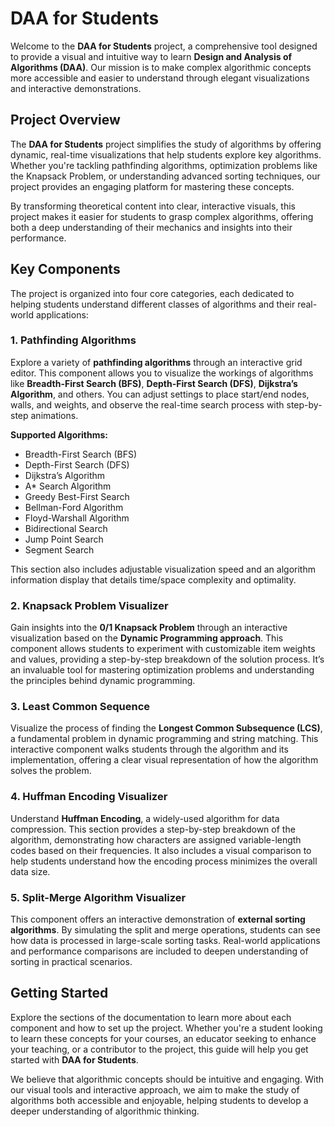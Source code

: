 # DAA for Students

Welcome to the **DAA for Students** project, a comprehensive tool designed to provide a visual and intuitive way to learn **Design and Analysis of Algorithms (DAA)**. Our mission is to make complex algorithmic concepts more accessible and easier to understand through elegant visualizations and interactive demonstrations.

## Project Overview

The **DAA for Students** project simplifies the study of algorithms by offering dynamic, real-time visualizations that help students explore key algorithms. Whether you're tackling pathfinding algorithms, optimization problems like the Knapsack Problem, or understanding advanced sorting techniques, our project provides an engaging platform for mastering these concepts.

By transforming theoretical content into clear, interactive visuals, this project makes it easier for students to grasp complex algorithms, offering both a deep understanding of their mechanics and insights into their performance.

## Key Components

The project is organized into four core categories, each dedicated to helping students understand different classes of algorithms and their real-world applications:

### 1. **Pathfinding Algorithms**
Explore a variety of **pathfinding algorithms** through an interactive grid editor. This component allows you to visualize the workings of algorithms like **Breadth-First Search (BFS)**, **Depth-First Search (DFS)**, **Dijkstra’s Algorithm**, and others. You can adjust settings to place start/end nodes, walls, and weights, and observe the real-time search process with step-by-step animations.

**Supported Algorithms:**
- Breadth-First Search (BFS)
- Depth-First Search (DFS)
- Dijkstra’s Algorithm
- A* Search Algorithm
- Greedy Best-First Search
- Bellman-Ford Algorithm
- Floyd-Warshall Algorithm
- Bidirectional Search
- Jump Point Search
- Segment Search

This section also includes adjustable visualization speed and an algorithm information display that details time/space complexity and optimality.

### 2. **Knapsack Problem Visualizer**
Gain insights into the **0/1 Knapsack Problem** through an interactive visualization based on the **Dynamic Programming approach**. This component allows students to experiment with customizable item weights and values, providing a step-by-step breakdown of the solution process. It’s an invaluable tool for mastering optimization problems and understanding the principles behind dynamic programming.

### 3. **Least Common Sequence**
Visualize the process of finding the **Longest Common Subsequence (LCS)**, a fundamental problem in dynamic programming and string matching. This interactive component walks students through the algorithm and its implementation, offering a clear visual representation of how the algorithm solves the problem.

### 4. **Huffman Encoding Visualizer**
Understand **Huffman Encoding**, a widely-used algorithm for data compression. This section provides a step-by-step breakdown of the algorithm, demonstrating how characters are assigned variable-length codes based on their frequencies. It also includes a visual comparison to help students understand how the encoding process minimizes the overall data size.

### 5. **Split-Merge Algorithm Visualizer**
This component offers an interactive demonstration of **external sorting algorithms**. By simulating the split and merge operations, students can see how data is processed in large-scale sorting tasks. Real-world applications and performance comparisons are included to deepen understanding of sorting in practical scenarios.

## Getting Started

Explore the sections of the documentation to learn more about each component and how to set up the project. Whether you're a student looking to learn these concepts for your courses, an educator seeking to enhance your teaching, or a contributor to the project, this guide will help you get started with **DAA for Students**.

We believe that algorithmic concepts should be intuitive and engaging. With our visual tools and interactive approach, we aim to make the study of algorithms both accessible and enjoyable, helping students to develop a deeper understanding of algorithmic thinking.
